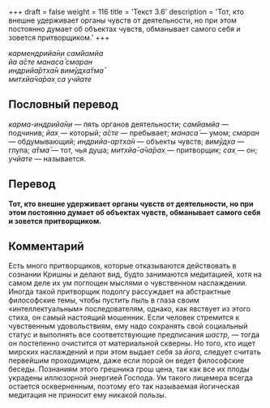 +++
draft = false
weight = 116
title = 'Текст 3.6'
description = 'Тот, кто внешне удерживает органы чувств от деятельности, но при этом постоянно думает об объектах чувств, обманывает самого себя и зовется притворщиком.'
+++

_кармендрийа̄н̣и сам̇йамйа  
йа а̄сте манаса̄ смаран  
индрийа̄ртха̄н вимӯд̣ха̄тма̄  
митхйа̄ча̄рах̣ са учйате_

## Пословный перевод

_карма_\-_индрийа̄н̣и_ — пять органов деятельности; _сам̇йамйа_ — подчинив; _йах̣_ — который; _а̄сте_ — пребывает; _манаса̄_ — умом; _смаран_ — обдумывающий; _индрийа_\-_артха̄н_ — объекты чувств; _вимӯд̣ха_ — глупа; _а̄тма̄_ — тот, чья душа; _митхйа̄_\-_а̄ча̄рах̣_ — притворщик; _сах̣_ — он; _учйате_ — называется.

## Перевод

**Тот, кто внешне удерживает органы чувств от деятельности, но при этом постоянно думает об объектах чувств, обманывает самого себя и зовется притворщиком.**

## Комментарий

Есть много притворщиков, которые отказываются действовать в сознании Кришны и делают вид, будто занимаются медитацией, хотя на самом деле их ум поглощен мыслями о чувственном наслаждении. Иногда такой притворщик подолгу рассуждает на абстрактные философские темы, чтобы пустить пыль в глаза своим «интеллектуальным» последователям, однако, как явствует из этого стиха, он самый настоящий мошенник. Если человек стремится к чувственным удовольствиям, ему надо сохранять свой социальный статус и выполнять все соответствующие предписания _шастр,_ — тогда он постепенно очистится от материальной скверны. Но того, кто ищет мирских наслаждений и при этом выдает себя за _йога,_ следует считать первейшим проходимцем, даже если порой он ведет философские беседы. Познаниям этого грешника грош цена, так как все их плоды украдены иллюзорной энергией Господа. Ум такого лицемера всегда остается оскверненным, поэтому его так называемая йогическая медитация не приносит ему никакой пользы.
